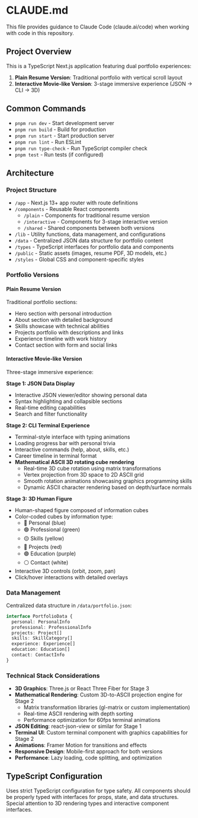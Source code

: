 # CLAUDE.md

This file provides guidance to Claude Code (claude.ai/code) when working with code in this repository.

## Project Overview

This is a TypeScript Next.js application featuring dual portfolio experiences:
1. **Plain Resume Version**: Traditional portfolio with vertical scroll layout
2. **Interactive Movie-like Version**: 3-stage immersive experience (JSON → CLI → 3D)

## Common Commands

- `pnpm run dev` - Start development server
- `pnpm run build` - Build for production
- `pnpm run start` - Start production server
- `pnpm run lint` - Run ESLint
- `pnpm run type-check` - Run TypeScript compiler check
- `pnpm test` - Run tests (if configured)

## Architecture

### Project Structure
- `/app` - Next.js 13+ app router with route definitions
- `/components` - Reusable React components
  - `/plain` - Components for traditional resume version
  - `/interactive` - Components for 3-stage interactive version
  - `/shared` - Shared components between both versions
- `/lib` - Utility functions, data management, and configurations
- `/data` - Centralized JSON data structure for portfolio content
- `/types` - TypeScript interfaces for portfolio data and components
- `/public` - Static assets (images, resume PDF, 3D models, etc.)
- `/styles` - Global CSS and component-specific styles

### Portfolio Versions

#### Plain Resume Version
Traditional portfolio sections:
- Hero section with personal introduction
- About section with detailed background
- Skills showcase with technical abilities
- Projects portfolio with descriptions and links
- Experience timeline with work history
- Contact section with form and social links

#### Interactive Movie-like Version
Three-stage immersive experience:

**Stage 1: JSON Data Display**
- Interactive JSON viewer/editor showing personal data
- Syntax highlighting and collapsible sections
- Real-time editing capabilities
- Search and filter functionality

**Stage 2: CLI Terminal Experience**
- Terminal-style interface with typing animations
- Loading progress bar with personal trivia
- Interactive commands (help, about, skills, etc.)
- Career timeline in terminal format
- **Mathematical ASCII 3D rotating cube rendering**
  - Real-time 3D cube rotation using matrix transformations
  - Vertex projection from 3D space to 2D ASCII grid
  - Smooth rotation animations showcasing graphics programming skills
  - Dynamic ASCII character rendering based on depth/surface normals

**Stage 3: 3D Human Figure**
- Human-shaped figure composed of information cubes
- Color-coded cubes by information type:
  - 🔵 Personal (blue)
  - 🟢 Professional (green)
  - 🟡 Skills (yellow)
  - 🔴 Projects (red)
  - 🟣 Education (purple)
  - ⚪ Contact (white)
- Interactive 3D controls (orbit, zoom, pan)
- Click/hover interactions with detailed overlays

### Data Management

Centralized data structure in `/data/portfolio.json`:
```typescript
interface PortfolioData {
  personal: PersonalInfo
  professional: ProfessionalInfo
  projects: Project[]
  skills: SkillCategory[]
  experience: Experience[]
  education: Education[]
  contact: ContactInfo
}
```

### Technical Stack Considerations

- **3D Graphics**: Three.js or React Three Fiber for Stage 3
- **Mathematical Rendering**: Custom 3D-to-ASCII projection engine for Stage 2
  - Matrix transformation libraries (gl-matrix or custom implementation)
  - Real-time ASCII rendering with depth sorting
  - Performance optimization for 60fps terminal animations
- **JSON Editing**: react-json-view or similar for Stage 1
- **Terminal UI**: Custom terminal component with graphics capabilities for Stage 2
- **Animations**: Framer Motion for transitions and effects
- **Responsive Design**: Mobile-first approach for both versions
- **Performance**: Lazy loading, code splitting, and optimization

## TypeScript Configuration

Uses strict TypeScript configuration for type safety. All components should be properly typed with interfaces for props, state, and data structures. Special attention to 3D rendering types and interactive component interfaces.
